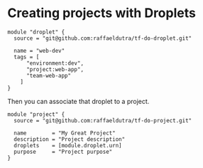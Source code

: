 # Creating projects with Droplets

```hcl
module "droplet" {
  source = "git@github.com:raffaeldutra/tf-do-droplet.git"

  name = "web-dev"
  tags = [
      "environment:dev",
      "project:web-app",
      "team-web-app"
    ]
}
```

Then you can associate that droplet to a project.

```hcl
module "project" {
  source = "git@github.com:raffaeldutra/tf-do-project.git"

  name        = "My Great Project"
  description = "Project description"
  droplets    = [module.droplet.urn]
  purpose     = "Project purpose"
}
```